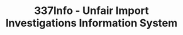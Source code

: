 ---
layout: default
bigquery: https://console.cloud.google.com/bigquery?p=patents-public-data&d=usitc_investigations&page=dataset&project=sheets-management-319211
citation: US International Trade Commission 337Info Unfair Import Investigations Information
  System
contributors: US International Trade Comission
cost: None
description: US International Trade Commission 337Info Unfair Import Investigations
  Information System contains data on investigations done under Section 337. Section
  337 declares the infringement of certain statutory intellectual property rights
  and other forms of unfair competition in import trade to be unlawful practices.
  Most Section 337 investigations involve allegations of patent or registered trademark
  infringement.
documentation: FAQ and tutorial available on the site
last_edit: 04/07/2022, 16:37:09
location: https://pubapps2.usitc.gov/337external/
maintained_by: US International Trade Comission
schema_fields:
- currentActiveALJ
- issueDateOtherNonFinal
- internalRemand
- finalDetViolation
- dateCreated
- investigationTermDate
- investigationType
- copyrightNumbers
- aljAssigned
- respondent
- targetDate
- dateOfPublicationFrNotice
- actualStartDateEvidHear
- teoReliefGranted
- title
- actualEndDateEvidHear
- currentStatus
- cafcAppeals
- dateComplaintFiled
- htsNumbers
- ouiiAttorney
- markmanHearing
- patentNumbers
- complainant
- trademarkNumbers
- id
- teoProceedingInvolved
- gcAttorney
- finalIdOnViolationIssue
- ouiiParticipation
- teoIdDueDate
- teoIdIssueDate
- startDateMarkmanHearing
- publication_number
- docketNo
- scheduledStartDateEvidHear
- patentNumber
- investigationNo
- lastUpdated
- finalIdOnViolationDue
- finalDetNoViolation
- scheduledEndDateEvidHear
- invUnfairAct
- endDateMarkmanHearing
shortname: unfair_import_investigations
tags:
- import
- legal
- trade
timeframe: 2008-2021 (prior to 2008 downloadable as a JSON file)
title: 337Info - Unfair Import Investigations Information System
uuid: 2721f5ec-e599-4890-9265-9706719fc71e
---